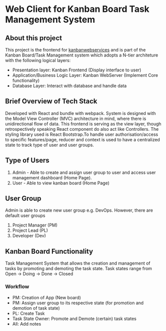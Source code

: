 # Web Client for Kanban Board Task Management System

## About this project
This project is the frontend for [kanbanwebservices](https://github.com/geekinDpink/KanbanWebServer) and is part of the Kanban Board/Task Management system which adopts a N-tier architeture with the following logical layers:
- Presentation layer: Kanban Frontend (Display interface to user)
- Application/Business Logic Layer: Kanban WebServer (Implement Core functionality)
- Database Layer: Interact with database and handle data

## Brief Overview of Tech Stack
Developed with React and bundle with webpack. System is designed with the Model View Controller (MVC) architecture in mind, where there is unidirectional flow of data. This frontend is serving as the view layer, though retrospectively speaking React component do also act like Controllers.
The styling library used is React Bootstrap.To handle user authorisation/access to specific features/page, reducer and context is used to have a centralized state to track type of user and user groups.

## Type of Users
1. Admin - Able to create and assign user group to user and access user management dashboard (Home Page). 
2. User - Able to view kanban board (Home Page)

## User Group
Admin is able to create new user group e.g. DevOps. However, there are default user groups
1. Project Manager (PM)
2. Project Lead (PL)
3. Developer (Dev)

## Kanban Board Functionality
Task Management System that allows the creation and management of tasks by promoting and demoting the task state.
Task states range from Open -> Doing -> Done -> Closed

### Workflow
- PM: Creation of App (New board)
- PM: Assign user group to its respective state (for promotion and demotion of task state)
- PL: Create Task
- Task State Owner: Promote and Demote (certain) task states
- All: Add notes
